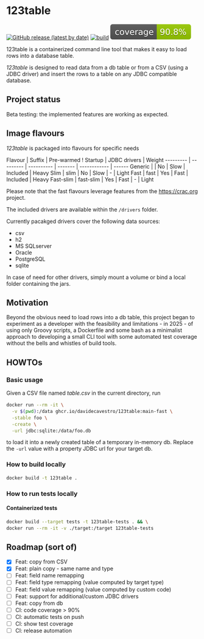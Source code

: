 # 123table

[![GitHub release (latest by date)](https://img.shields.io/github/v/release/davidecavestro/123table?logo=GitHub)](https://github.com/davidecavestro/123table/releases)
[![build](https://github.com/davidecavestro/123table/actions/workflows/build.yml/badge.svg)](https://github.com/davidecavestro/123table/actions/workflows/build.yml)
[![coverage](https://raw.githubusercontent.com/davidecavestro/123table/badges/jacoco.svg)](https://github.com/davidecavestro/123table/actions/workflows/build.yml)


123table is a containerized command line tool that makes it easy to load rows into a database table.

_123table_ is designed to read data from a db table or from a CSV (using a JDBC driver)
and insert the rows to a table on any JDBC compatible database.

## Project status

Beta testing: the implemented features are working as expected.


## Image flavours

_123table_ is packaged into flavours for specific needs

Flavour   | Suffix    | Pre-warmed ! Startup | JDBC drivers | Weight
--------- | --------- | ---------- | ------- | ------------ | ------
Generic   |           | No         | Slow    | Included     | Heavy
Slim      | slim      | No         | Slow    | -            | Light
Fast      | fast      | Yes        | Fast    | Included     | Heavy
Fast-slim | fast-slim | Yes        | Fast    | -            | Light

Please note that the fast flavours leverage features from the https://crac.org project.


The included drivers are available within the `/drivers` folder.

Currently pacakged drivers cover the following data sources:
- csv
- h2
- MS SQLserver
- Oracle
- PostgreSQL
- sqlite

In case of need for other drivers, simply mount a volume or bind a local folder containing the jars.


## Motivation

Beyond the obvious need to load rows into a db table, this project began
to experiment as a developer with the feasibility and limitations - in
2025 - of using only Groovy scripts, a Dockerfile and some bash as a
minimalist approach to developing a small CLI tool with some automated
test coverage without the bells and whistles of build tools.


## HOWTOs


### Basic usage

Given a CSV file named _table.csv_ in the current directory, run

```bash
docker run --rm -it \
  -v $(pwd):/data ghcr.io/davidecavestro/123table:main-fast \
  -stable foo \
  -create \
  -url jdbc:sqlite:/data/foo.db
```
to load it into a newly created table of a temporary in-memory db.
Replace the `-url` value with a property JDBC url for your target db. 


### How to build locally

```bash
docker build -t 123table .
```


### How to run tests locally

#### Containerized tests

```bash
docker build --target tests -t 123table-tests . && \
docker run --rm -it -v ./target:/target 123table-tests
```

## Roadmap (sort of)

- [X] Feat: copy from CSV
- [X] Feat: plain copy - same name and type
- [ ] Feat: field name remapping
- [ ] Feat: field type remapping (value computed by target type)
- [ ] Feat: field value remapping (value computed by custom code)
- [ ] Feat: support for additional/custom JDBC drivers
- [ ] Feat: copy from db
- [ ] CI: code coverage > 90%
- [ ] CI: automatic tests on push
- [ ] CI: show test coverage
- [ ] CI: release automation